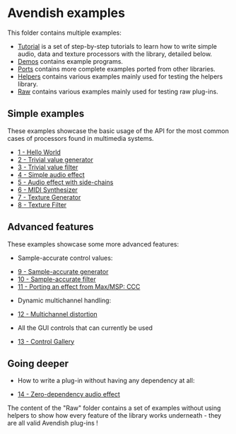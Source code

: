 # Avendish examples

This folder contains multiple examples:

- [Tutorial](Tutorial) is a set of step-by-step tutorials to learn how to write simple audio, data and texture processors with the library, detailed below.
- [Demos](Demos) contains example programs.
- [Ports](Ports) contains more complete examples ported from other libraries.
- [Helpers](Helpers) contains various examples mainly used for testing the helpers library.
- [Raw](Raw) contains various examples mainly used for testing raw plug-ins.

## Simple examples

These examples showcase the basic usage of the API for the most common cases of processors found in
multimedia systems.

- [1 - Hello World](Tutorial/EmptyExample.hpp)
- [2 - Trivial value generator](Tutorial/TrivialGeneratorExample.hpp)
- [3 - Trivial value filter](Tutorial/TrivialFilterExample.hpp)
- [4 - Simple audio effect](Tutorial/AudioEffectExample.hpp)
- [5 - Audio effect with side-chains](Tutorial/AudioSidechainExample.hpp)
- [6 - MIDI Synthesizer](Tutorial/Synth.hpp)
- [7 - Texture Generator](Tutorial/TextureGeneratorExample.hpp)
- [8 - Texture Filter](Tutorial/TextureFilterExample.hpp)

## Advanced features

These examples showcase some more advanced features:

* Sample-accurate control values:
- [9 - Sample-accurate generator](Tutorial/SampleAccurateGeneratorExample.hpp)
- [10 - Sample-accurate filter](Tutorial/SampleAccurateFilterExample.hpp)
- [11 - Porting an effect from Max/MSP: CCC](Ports/LitterPower/CCC.hpp)

* Dynamic multichannel handling:
- [12 - Multichannel distortion](Tutorial/Distortion.hpp)

* All the GUI controls that can currently be used
- [13 - Control Gallery](Tutorial/ControlGallery.hpp)

## Going deeper

* How to write a plug-in without having any dependency at all:
- [14 - Zero-dependency audio effect](Tutorial/ZeroDependencyAudioEffect.hpp)

The content of the "Raw" folder contains a set of examples without using helpers to show how 
every feature of the library works underneath - they are all valid Avendish plug-ins !